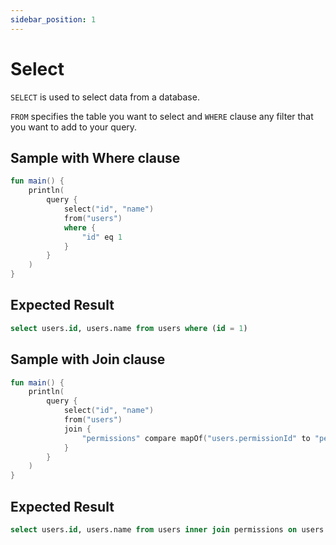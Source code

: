 ```yaml
---
sidebar_position: 1
---
```


# Select

`SELECT` is used to select data from a database.

`FROM` specifies the table you want to select and `WHERE` clause any filter that you want to add to your query.

## Sample with Where clause

```kotlin
fun main() {
    println(
        query {
            select("id", "name")
            from("users")
            where {
                "id" eq 1
            }
        }
    )
}
```

## Expected Result

```sql
select users.id, users.name from users where (id = 1)
```

## Sample with Join clause

```kotlin
fun main() {
    println(
        query {
            select("id", "name")
            from("users")
            join {
                "permissions" compare mapOf("users.permissionId" to "permissions.id")
            }
        }
    )
}
```

## Expected Result

```sql
select users.id, users.name from users inner join permissions on users.permissionId = permissions.id
```